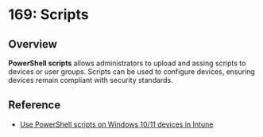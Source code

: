 # 169: Scripts

## Overview

**PowerShell scripts** allows administrators to upload and assing scripts to devices or user groups. Scripts can be used to configure devices, ensuring devices remain compliant with security standards.

## Reference

* [Use PowerShell scripts on Windows 10/11 devices in Intune](https://learn.microsoft.com/en-us/mem/intune/apps/intune-management-extension)
